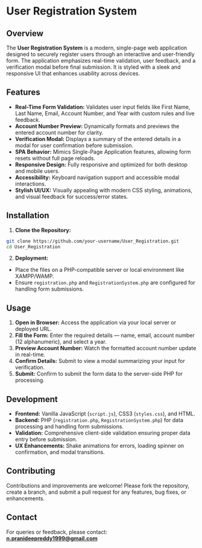 # User Registration System

## Overview

The **User Registration System** is a modern, single-page web application designed to securely register users through an interactive and user-friendly form. The application emphasizes real-time validation, user feedback, and a verification modal before final submission. It is styled with a sleek and responsive UI that enhances usability across devices.

## Features

* **Real-Time Form Validation:** Validates user input fields like First Name, Last Name, Email, Account Number, and Year with custom rules and live feedback.
* **Account Number Preview:** Dynamically formats and previews the entered account number for clarity.
* **Verification Modal:** Displays a summary of the entered details in a modal for user confirmation before submission.
* **SPA Behavior:** Mimics Single-Page Application features, allowing form resets without full page reloads.
* **Responsive Design:** Fully responsive and optimized for both desktop and mobile users.
* **Accessibility:** Keyboard navigation support and accessible modal interactions.
* **Stylish UI/UX:** Visually appealing with modern CSS styling, animations, and visual feedback for success/error states.

## Installation

1. **Clone the Repository:**

```bash
git clone https://github.com/your-username/User_Registration.git
cd User_Registration
```

2. **Deployment:**

* Place the files on a PHP-compatible server or local environment like XAMPP/WAMP.
* Ensure `registration.php` and `RegistrationSystem.php` are configured for handling form submissions.

## Usage

1. **Open in Browser:** Access the application via your local server or deployed URL.
2. **Fill the Form:** Enter the required details — name, email, account number (12 alphanumeric), and select a year.
3. **Preview Account Number:** Watch the formatted account number update in real-time.
4. **Confirm Details:** Submit to view a modal summarizing your input for verification.
5. **Submit:** Confirm to submit the form data to the server-side PHP for processing.

## Development

* **Frontend:** Vanilla JavaScript (`script.js`), CSS3 (`styles.css`), and HTML.
* **Backend:** PHP (`registration.php`, `RegistrationSystem.php`) for data processing and handling form submissions.
* **Validation:** Comprehensive client-side validation ensuring proper data entry before submission.
* **UX Enhancements:** Shake animations for errors, loading spinner on confirmation, and modal transitions.

## Contributing

Contributions and improvements are welcome! Please fork the repository, create a branch, and submit a pull request for any features, bug fixes, or enhancements.

## Contact

For queries or feedback, please contact:
**[n.pranideepreddy1999@gmail.com](mailto:n.pranideepreddy1999@gmail.com)**
